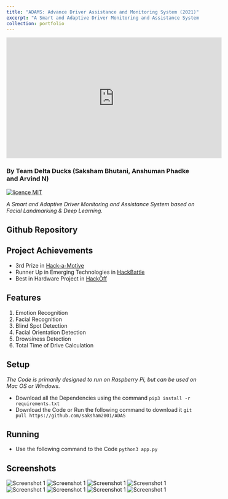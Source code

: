 ```yaml
---
title: "ADAMS: Advance Driver Assistance and Monitoring System (2021)"
excerpt: "A Smart and Adaptive Driver Monitoring and Assistance System based on Facial Landmarking & Deep Learning.<br/><br/><img src='/images/ADAMS-img.jpeg'>"
collection: portfolio
---
```


<iframe width="560" height="315" src="https://www.youtube.com/embed/GD053njx0fU" title="YouTube video player" frameborder="0" allow="accelerometer; autoplay; clipboard-write; encrypted-media; gyroscope; picture-in-picture" allowfullscreen></iframe>

### By Team Delta Ducks (Saksham Bhutani, Anshuman Phadke and Arvind N)
[![licence MIT](https://img.shields.io/github/license/saksham2001/TouchFree-v2)](https://github.com/saksham2001/TouchFree-v2/blob/master/LICENSE) 

*A Smart and Adaptive Driver Monitoring and Assistance System based on Facial Landmarking & Deep Learning.*

## Github Repository
<div class="github-card" data-github="saksham2001/ADAS" data-width="400" data-height="" data-theme="medium"></div>
<script src="//cdn.jsdelivr.net/github-cards/latest/widget.js"></script>

## Project Achievements
* 3rd Prize in [Hack-a-Motive](https://vit.ac.in/hackamotiVE/)
* Runner Up in Emerging Technologies in [HackBattle](https://hackbattle.ieeecsvit.com/)
* Best in Hardware Project in [HackOff](https://www.hackoff.tech/)


## Features

1. Emotion Recognition
2. Facial Recognition
3. Blind Spot Detection
4. Facial Orientation Detection
5. Drowsiness Detection
6. Total Time of Drive Calculation



## Setup

*The Code is primarily designed to run on Raspberry Pi, but can be used on Mac OS or Windows.*

* Download all the Dependencies using the command `pip3 install -r requirements.txt`
* Download the Code or Run the following command to download it `git pull https://github.com/saksham2001/ADAS`


## Running

* Use the following command to the Code `python3 app.py`

## Screenshots

![Screenshot 1](https://sakshambhutani.xyz/images/ADAMS/scr1.jpeg)
![Screenshot 1](https://sakshambhutani.xyz/images/ADAMS/scr2.jpeg)
![Screenshot 1](https://sakshambhutani.xyz/images/ADAMS/scr3.jpeg)
![Screenshot 1](https://sakshambhutani.xyz/images/ADAMS/scr4.jpeg)
![Screenshot 1](https://sakshambhutani.xyz/images/ADAMS/scr5.jpeg)
![Screenshot 1](https://sakshambhutani.xyz/images/ADAMS/scr6.jpeg)
![Screenshot 1](https://sakshambhutani.xyz/images/ADAMS/scr7.jpeg)
![Screenshot 1](https://sakshambhutani.xyz/images/ADAMS/scr8.jpeg)





